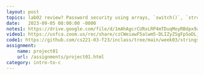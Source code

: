```yaml
---
layout: post
topics: lab02 review? Password security using arrays, `switch()`, `strcmp()`, macros
date:   2023-09-05 08:00:00 -0800
notes1: https://drive.google.com/file/d/1mAhAgcrCURxLRP4mTDuqMoyRBdpx9aoy/view?usp=drive_link
video1: https://usfca.zoom.us/rec/share/czCWeiawF5alwm5-DLIZyZSgFpSoDLj4rtn7wg_MuHF6AfnU-Elr-Ahu5X33vsrY.BgqyU0oj0X6R1REK
code1: https://github.com/cs221-03-f23/inclass/tree/main/week03/strings
assignment:
    name: project01
    url: /assignments/project01.html
category: intro-to-c
---
```

